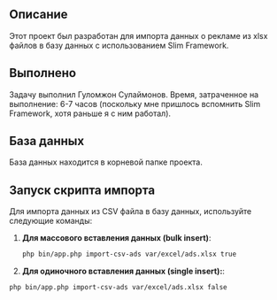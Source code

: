 

## Описание

Этот проект был разработан для импорта данных о рекламе из xlsx файлов в базу данных с использованием Slim Framework.

## Выполнено

Задачу выполнил Гуломжон Сулаймонов.
Время, затраченное на выполнение: 6-7 часов (поскольку мне пришлось вспомнить Slim Framework, хотя раньше я с ним работал).

## База данных

База данных находится в корневой папке проекта.

## Запуск скрипта импорта

Для импорта данных из CSV файла в базу данных, используйте следующие команды:

1. **Для массового вставления данных (bulk insert)**:

   ```bash
   php bin/app.php import-csv-ads var/excel/ads.xlsx true

1. **Для одиночного вставления данных (single insert):**:
```bash
php bin/app.php import-csv-ads var/excel/ads.xlsx false
